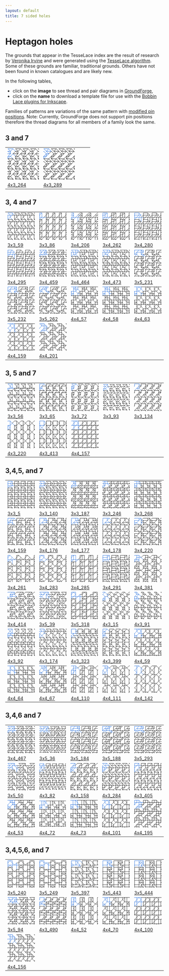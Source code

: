 ```yaml
---
layout: default
title: 7 sided holes
---
```


[TesseLace.com]: https://tesselace.com
[GroundForge]: /GroundForge/tiles.html

Heptagon holes
===================

The grounds that appear in the TesseLace index are the result of research by [Veronika Irvine](https://tesselace.com/about) and were generated using the [TesseLace algorithm](https://tesselace.com/research/bridges2012/).  Some of these grounds are familiar, traditional grounds.  Others have not been found in known catalogues and are likely new.

In the following tables, 
* click on the **image** to see thread and pair diagrams in [GroundForge],
* click on the **name** to download a template file for use with the [Bobbin Lace plugins for Inkscape](https://tesselace.com/tools/inkscape-extension/).

Families of patterns are variations of the same pattern with [modified pin positions](/GroundForge/help/Reshape-Patterns).  Note: Currently, GroundForge does not support pin positions therefore the thread diagrams for all members of a family look the same.

3 and 7
-------

|     |     |     |     |     |
|:---|:---|:---|:---|:---|
[![](tl/3_7/4x3_264.png)][4x3_264] | [![](tl/3_7/4x3_289.png)][4x3_289]
<a href="tl/3_7/4x3_264.txt" download="4x3_264.txt">4x3_264</a> | <a href="tl/3_7/4x3_289.txt" download="4x3_289.txt">4x3_289</a>

3, 4 and 7
----------

|     |     |     |     |     |
|:---|:---|:---|:---|:---|
[![](tl/3_4_7/3x3_59.png)][3x3_59] | [![](tl/3_4_7/3x3_86.png)][3x3_86] | [![](tl/3_4_7/3x4_206.png)][3x4_206] | [![](tl/3_4_7/3x4_262.png)][3x4_262] |[![](tl/3_4_7/3x4_280.png)][3x4_280]
<a href="tl/3_4_7/3x3_59.txt" download="3x3_59.txt">3x3_59</a> | <a href="tl/3_4_7/3x3_86.txt" download="3x3_86.txt">3x3_86</a> | <a href="tl/3_4_7/3x4_206.txt" download="3x4_206.txt">3x4_206</a> | <a href="tl/3_4_7/3x4_262.txt" download="3x4_262.txt">3x4_262</a> | <a href="tl/3_4_7/3x4_280.txt" download="3x4_280.txt">3x4_280</a>
[![](tl/3_4_7/3x4_295.png)][3x4_295] | [![](tl/3_4_7/3x4_459.png)][3x4_459] | [![](tl/3_4_7/3x4_464.png)][3x4_464] | [![](tl/3_4_7/3x4_473.png)][3x4_473] | [![](tl/3_4_7/3x5_231.png)][3x5_231]
<a href="tl/3_4_7/3x4_295.txt" download="3x4_295.txt">3x4_295</a> | <a href="tl/3_4_7/3x4_459.txt" download="3x4_459.txt">3x4_459</a> | <a href="tl/3_4_7/3x4_464.txt" download="3x4_464.txt">3x4_464</a> | <a href="tl/3_4_7/3x4_473.txt" download="3x4_473.txt">3x4_473</a> | <a href="tl/3_4_7/3x5_231.txt" download="3x5_231.txt">3x5_231</a>
[![](tl/3_4_7/3x5_232.png)][3x5_232] | [![](tl/3_4_7/3x5_262.png)][3x5_262] | [![](tl/3_4_7/4x4_57.png)][4x4_57] | [![](tl/3_4_7/4x4_58.png)][4x4_58] | [![](tl/3_4_7/4x4_63.png)][4x4_63]
<a href="tl/3_4_7/3x5_232.txt" download="3x5_232.txt">3x5_232</a> | <a href="tl/3_4_7/3x5_262.txt" download="3x5_262.txt">3x5_262</a> | <a href="tl/3_4_7/4x4_57.txt" download="4x4_57.txt">4x4_57</a> | <a href="tl/3_4_7/4x4_58.txt" download="4x4_58.txt">4x4_58</a> | <a href="tl/3_4_7/4x4_63.txt" download="4x4_63.txt">4x4_63</a>
[![](tl/3_4_7/4x4_159.png)][4x4_159] | [![](tl/3_4_7/4x4_201.png)][4x4_201]
<a href="tl/3_4_7/4x4_159.txt" download="4x4_159.txt">4x4_159</a> | <a href="tl/3_4_7/4x4_201.txt" download="4x4_201.txt">4x4_201</a>

3, 5 and 7
----------

|     |     |     |     |     |
|:---|:---|:---|:---|:---|
[![](tl/3_5_7/3x3_56.png)][3x3_56] | [![](tl/3_5_7/3x3_65.png)][3x3_65] | [![](tl/3_5_7/3x3_72.png)][3x3_72] | [![](tl/3_5_7/3x3_93.png)][3x3_93] | [![](tl/3_5_7/3x3_134.png)][3x3_134]
<a href="tl/3_5_7/3x3_56.txt" download="3x3_56.txt">3x3_56</a> | <a href="tl/3_5_7/3x3_65.txt" download="3x3_65.txt">3x3_65</a> | <a href="tl/3_5_7/3x3_72.txt" download="3x3_72.txt">3x3_72</a> | <a href="tl/3_5_7/3x3_93.txt" download="3x3_93.txt">3x3_93</a> | <a href="tl/3_5_7/3x3_134.txt" download="3x3_134.txt">3x3_134</a>
[![](tl/3_5_7/4x3_220.png)][4x3_220] | [![](tl/3_5_7/4x3_413.png)][4x3_413] | [![](tl/3_5_7/4x4_157.png)][4x4_157] |
<a href="tl/3_5_7/4x3_220.txt" download="4x3_220.txt">4x3_220</a> | <a href="tl/3_5_7/4x3_413.txt" download="4x3_413.txt">4x3_413</a> | <a href="tl/3_5_7/4x4_157.txt" download="4x4_157.txt">4x4_157</a> |

3,4,5, and 7
------------

|     |     |     |     |     |
|:---|:---|:---|:---|:---|
[![](tl/3_4_5_7/3x3_5.png)][3x3_5] | [![](tl/3_4_5_7/3x3_140.png)][3x3_140] | [![](tl/3_4_5_7/3x3_187.png)][3x3_187] | [![](tl/3_4_5_7/3x3_246.png)][3x3_246] | [![](tl/3_4_5_7/3x3_268.png)][3x3_268]
<a href="tl/3_4_5_7/3x3_5.txt" download="3x3_5.txt">3x3_5</a> | <a href="tl/3_4_5_7/3x3_140.txt" download="3x3_140.txt">3x3_140</a> | <a href="tl/3_4_5_7/3x3_187.txt" download="3x3_187.txt">3x3_187</a> | <a href="tl/3_4_5_7/3x3_246.txt" download="3x3_246.txt">3x3_246</a> | <a href="tl/3_4_5_7/3x3_268.txt" download="3x3_268.txt">3x3_268</a>
[![](tl/3_4_5_7/3x4_159.png)][3x4_159] | [![](tl/3_4_5_7/3x4_176.png)][3x4_176] | [![](tl/3_4_5_7/3x4_177.png)][3x4_177] | [![](tl/3_4_5_7/3x4_178.png)][3x4_178] | [![](tl/3_4_5_7/3x4_220.png)][3x4_220]
<a href="tl/3_4_5_7/3x4_159.txt" download="3x4_159.txt">3x4_159</a> | <a href="tl/3_4_5_7/3x4_176.txt" download="3x4_176.txt">3x4_176</a> | <a href="tl/3_4_5_7/3x4_177.txt" download="3x4_177.txt">3x4_177</a> | <a href="tl/3_4_5_7/3x4_178.txt" download="3x4_178.txt">3x4_178</a> | <a href="tl/3_4_5_7/3x4_220.txt" download="3x4_220.txt">3x4_220</a>
[![](tl/3_4_5_7/3x4_261.png)][3x4_261] | [![](tl/3_4_5_7/3x4_283.png)][3x4_283] | [![](tl/3_4_5_7/3x4_285.png)][3x4_285] | [![](tl/3_4_5_7/3x4_291.png)][3x4_291] | [![](tl/3_4_5_7/3x4_381.png)][3x4_381]
<a href="tl/3_4_5_7/3x4_261.txt" download="3x4_261.txt">3x4_261</a> | <a href="tl/3_4_5_7/3x4_283.txt" download="3x4_283.txt">3x4_283</a> | <a href="tl/3_4_5_7/3x4_285.txt" download="3x4_285.txt">3x4_285</a> | <a href="tl/3_4_5_7/3x4_291.txt" download="3x4_291.txt">3x4_291</a> | <a href="tl/3_4_5_7/3x4_381.txt" download="3x4_381.txt">3x4_381</a>
[![](tl/3_4_5_7/3x4_414.png)][3x4_414] | [![](tl/3_4_5_7/3x5_39.png)][3x5_39] | [![](tl/3_4_5_7/3x5_318.png)][3x5_318] | [![](tl/3_4_5_7/4x3_15.png)][4x3_15] | [![](tl/3_4_5_7/4x3_91.png)][4x3_91]
<a href="tl/3_4_5_7/3x4_414.txt" download="3x4_414.txt">3x4_414</a> | <a href="tl/3_4_5_7/3x5_39.txt" download="3x5_39.txt">3x5_39</a> | <a href="tl/3_4_5_7/3x5_318.txt" download="3x5_318.txt">3x5_318</a> | <a href="tl/3_4_5_7/4x3_15.txt" download="4x3_15.txt">4x3_15</a> | <a href="tl/3_4_5_7/4x3_91.txt" download="4x3_91.txt">4x3_91</a>
[![](tl/3_4_5_7/4x3_92.png)][4x3_92] | [![](tl/3_4_5_7/4x3_174.png)][4x3_174] | [![](tl/3_4_5_7/4x3_323.png)][4x3_323] | [![](tl/3_4_5_7/4x3_399.png)][4x3_399] | [![](tl/3_4_5_7/4x4_59.png)][4x4_59]
<a href="tl/3_4_5_7/4x3_92.txt" download="4x3_92.txt">4x3_92</a> | <a href="tl/3_4_5_7/4x3_174.txt" download="4x3_174.txt">4x3_174</a> | <a href="tl/3_4_5_7/4x3_323.txt" download="4x3_323.txt">4x3_323</a> | <a href="tl/3_4_5_7/4x3_399.txt" download="4x3_399.txt">4x3_399</a> | <a href="tl/3_4_5_7/4x4_59.txt" download="4x4_59.txt">4x4_59</a>
[![](tl/3_4_5_7/4x4_64.png)][4x4_64] | [![](tl/3_4_5_7/4x4_67.png)][4x4_67] | [![](tl/3_4_5_7/4x4_110.png)][4x4_110] | [![](tl/3_4_5_7/4x4_111.png)][4x4_111] | [![](tl/3_4_5_7/4x4_142.png)][4x4_142]
<a href="tl/3_4_5_7/4x4_64.txt" download="4x4_64.txt">4x4_64</a> | <a href="tl/3_4_5_7/4x4_67.txt" download="4x4_67.txt">4x4_67</a> | <a href="tl/3_4_5_7/4x4_110.txt" download="4x4_110.txt">4x4_110</a> | <a href="tl/3_4_5_7/4x4_111.txt" download="4x4_111.txt">4x4_111</a> | <a href="tl/3_4_5_7/4x4_142.txt" download="4x4_142.txt">4x4_142</a>


3,4,6 and 7
------------

|     |     |     |     |     |
|:---|:---|:---|:---|:---|
[![](tl/3_4_6_7/3x4_467.png)][3x4_467] | [![](tl/3_4_6_7/3x5_36.png)][3x5_36] | [![](tl/3_4_6_7/3x5_184.png)][3x5_184] | [![](tl/3_4_6_7/3x5_188.png)][3x5_188] | [![](tl/3_4_6_7/3x5_293.png)][3x5_293]
<a href="tl/3_4_6_7/3x4_467.txt" download="3x4_467.txt">3x4_467</a> | <a href="tl/3_4_6_7/3x5_36.txt" download="3x5_36.txt">3x5_36</a> | <a href="tl/3_4_6_7/3x5_184.txt" download="3x5_184.txt">3x5_184</a> | <a href="tl/3_4_6_7/3x5_188.txt" download="3x5_188.txt">3x5_188</a> | <a href="tl/3_4_6_7/3x5_293.txt" download="3x5_293.txt">3x5_293</a>
[![](tl/3_4_6_7/3x5_50.png)][3x5_50] | [![](tl/3_4_6_7/4x3_82.png)][4x3_82] | [![](tl/3_4_6_7/4x3_158.png)][4x3_158] | [![](tl/3_4_6_7/4x3_284.png)][4x3_284] | [![](tl/3_4_6_7/4x3_405.png)][4x3_405]
<a href="tl/3_4_6_7/3x5_50.txt" download="3x5_50.txt">3x5_50</a>| <a href="tl/3_4_6_7/4x3_82.txt" download="4x3_82.txt">4x3_82</a> | <a href="tl/3_4_6_7/4x3_158.txt" download="4x3_158.txt">4x3_158</a> | <a href="tl/3_4_6_7/4x3_284.txt" download="4x3_284.txt">4x3_284</a> | <a href="tl/3_4_6_7/4x3_405.txt" download="4x3_405.txt">4x3_405</a>
[![](tl/3_4_6_7/4x4_53.png)][4x4_53] | [![](tl/3_4_6_7/4x4_72.png)][4x4_72] | [![](tl/3_4_6_7/4x4_73.png)][4x4_73] | [![](tl/3_4_6_7/4x4_101.png)][4x4_101] | [![](tl/3_4_6_7/4x4_195.png)][4x4_195]
<a href="tl/3_4_6_7/4x4_53.txt" download="4x4_53.txt">4x4_53</a> | <a href="tl/3_4_6_7/4x4_72.txt" download="4x4_72.txt">4x4_72</a> | <a href="tl/3_4_6_7/4x4_73.txt" download="4x4_73.txt">4x4_73</a> | <a href="tl/3_4_6_7/4x4_101.txt" download="4x4_101.txt">4x4_101</a> | <a href="tl/3_4_6_7/4x4_195.txt" download="4x4_195.txt">4x4_195</a>

3,4,5,6, and 7
---------------

|     |     |     |     |     |
|:---|:---|:---|:---|:---|
[![](tl/3_4_5_6_7/3x5_240.png)][3x5_240] | [![](tl/3_4_5_6_7/3x5_249.png)][3x5_249] | [![](tl/3_4_5_6_7/3x5_397.png)][3x5_397] | [![](tl/3_4_5_6_7/3x5_443.png)][3x5_443] | [![](tl/3_4_5_6_7/3x5_444.png)][3x5_444]
<a href="tl/3_4_5_6_7/3x5_240.txt" download="3x5_240.txt">3x5_240</a> | <a href="tl/3_4_5_6_7/3x5_249.txt" download="3x5_249.txt">3x5_249</a> | <a href="tl/3_4_5_6_7/3x5_397.txt" download="3x5_397.txt">3x5_397</a> | <a href="tl/3_4_5_6_7/3x5_443.txt" download="3x5_443.txt">3x5_443</a> | <a href="tl/3_4_5_6_7/3x5_444.txt" download="3x5_444.txt">3x5_444</a>
[![](tl/3_4_5_6_7/3x5_94.png)][3x5_94] | [![](tl/3_4_5_6_7/4x3_490.png)][4x3_490] | [![](tl/3_4_5_6_7/4x4_52.png)][4x4_52] | [![](tl/3_4_5_6_7/4x4_70.png)][4x4_70] | [![](tl/3_4_5_6_7/4x4_100.png)][4x4_100]
<a href="tl/3_4_5_6_7/3x5_94.txt" download="3x5_94.txt">3x5_94</a> | <a href="tl/3_4_5_6_7/4x3_490.txt" download="4x3_490.txt">4x3_490</a> | <a href="tl/3_4_5_6_7/4x4_52.txt" download="4x4_52.txt">4x4_52</a> | <a href="tl/3_4_5_6_7/4x4_70.txt" download="4x4_70.txt">4x4_70</a> | <a href="tl/3_4_5_6_7/4x4_100.txt" download="4x4_100.txt">4x4_100</a>
[![](tl/3_4_5_6_7/4x4_156.png)][4x4_156] |
<a href="tl/3_4_5_6_7/4x4_156.txt" download="4x4_156.txt">4x4_156</a> |


[4x3_264]: /GroundForge/tiles.html?patchWidth=12&patchHeight=12&tile=4-O,25-,-7E,56-&shiftColsSW=0&shiftRowsSW=4&shiftColsSE=3&shiftRowsSE=0&
[4x3_289]: /GroundForge/tiles.html?patchWidth=12&patchHeight=12&tile=4-L,O5-,-25,04-&shiftColsSW=0&shiftRowsSW=4&shiftColsSE=3&shiftRowsSE=0&

[3x3_59]: /GroundForge/tiles.html?patchWidth=12&patchHeight=12&tile=B-O,221,-4-&shiftColsSW=0&shiftRowsSW=3&shiftColsSE=3&shiftRowsSE=0&
[3x3_86]: /GroundForge/tiles.html?patchWidth=12&patchHeight=12&tile=46-,4--,8D6&shiftColsSW=0&shiftRowsSW=3&shiftColsSE=3&shiftRowsSE=0&
[3x4_206]: /GroundForge/tiles.html?patchWidth=12&patchHeight=12&tile=46--,68-B,6866&shiftColsSW=0&shiftRowsSW=3&shiftColsSE=4&shiftRowsSE=0&
[3x4_262]: /GroundForge/tiles.html?patchWidth=12&patchHeight=12&tile=466-,14--,88D6&shiftColsSW=0&shiftRowsSW=3&shiftColsSE=4&shiftRowsSE=0&
[3x4_280]: /GroundForge/tiles.html?patchWidth=12&patchHeight=12&tile=4-M-,F-1C,8666&shiftColsSW=0&shiftRowsSW=3&shiftColsSE=4&shiftRowsSE=0&
[3x4_295]: /GroundForge/tiles.html?patchWidth=12&patchHeight=12&tile=4-M-,1E-C,8866&shiftColsSW=0&shiftRowsSW=3&shiftColsSE=4&shiftRowsSE=0&
[3x4_459]: /GroundForge/tiles.html?patchWidth=12&patchHeight=12&tile=4-O9,-50F,6317&shiftColsSW=0&shiftRowsSW=3&shiftColsSE=4&shiftRowsSE=0&
[3x4_464]: /GroundForge/tiles.html?patchWidth=12&patchHeight=12&tile=B-O9,2211,-14-&shiftColsSW=0&shiftRowsSW=3&shiftColsSE=4&shiftRowsSE=0&
[3x4_473]: /GroundForge/tiles.html?patchWidth=12&patchHeight=12&tile=B-M9,2211,-46-&shiftColsSW=0&shiftRowsSW=3&shiftColsSE=4&shiftRowsSE=0&
[3x5_231]: /GroundForge/tiles.html?patchWidth=12&patchHeight=12&tile=5-O37,-E-17,B8-43&shiftColsSW=0&shiftRowsSW=3&shiftColsSE=5&shiftRowsSE=0&
[3x5_232]: /GroundForge/tiles.html?patchWidth=12&patchHeight=12&tile=5-O89,-E-48,B8-01&shiftColsSW=0&shiftRowsSW=3&shiftColsSE=5&shiftRowsSE=0&
[3x5_262]: /GroundForge/tiles.html?patchWidth=12&patchHeight=12&tile=5-O37,-004-,B8-73&shiftColsSW=0&shiftRowsSW=3&shiftColsSE=5&shiftRowsSE=0&
[4x4_159]: /GroundForge/tiles.html?patchWidth=12&patchHeight=12&tile=5831,-4-7,6-58,-5-4&shiftColsSW=0&shiftRowsSW=4&shiftColsSE=4&shiftRowsSE=0&
[4x4_201]: /GroundForge/tiles.html?patchWidth=12&patchHeight=12&tile=588-,-789,5-11,-014&shiftColsSW=0&shiftRowsSW=4&shiftColsSE=4&shiftRowsSE=0&
[4x4_57]: /GroundForge/tiles.html?patchWidth=12&patchHeight=12&tile=4831,-488,214-,88-5&shiftColsSW=0&shiftRowsSW=4&shiftColsSE=4&shiftRowsSE=0&
[4x4_58]: /GroundForge/tiles.html?patchWidth=12&patchHeight=12&tile=4831,-488,2111,88-7&shiftColsSW=0&shiftRowsSW=4&shiftColsSE=4&shiftRowsSE=0&
[4x4_63]: /GroundForge/tiles.html?patchWidth=12&patchHeight=12&tile=4831,-4-7,215-,88-5&shiftColsSW=0&shiftRowsSW=4&shiftColsSE=4&shiftRowsSE=0&

[3x3_56]: /GroundForge/tiles.html?patchWidth=12&patchHeight=12&tile=4-L,-5-,31C&shiftColsSW=0&shiftRowsSW=3&shiftColsSE=3&shiftRowsSE=0&
[3x3_65]: /GroundForge/tiles.html?patchWidth=12&patchHeight=12&tile=4-O,7E-,48-&shiftColsSW=0&shiftRowsSW=3&shiftColsSE=3&shiftRowsSE=0&
[3x3_72]: /GroundForge/tiles.html?patchWidth=12&patchHeight=12&tile=4-L,25-,17-&shiftColsSW=0&shiftRowsSW=3&shiftColsSE=3&shiftRowsSE=0&
[3x3_93]: /GroundForge/tiles.html?patchWidth=12&patchHeight=12&tile=4-O,-5F,56-&shiftColsSW=0&shiftRowsSW=3&shiftColsSE=3&shiftRowsSE=0&
[3x3_134]: /GroundForge/tiles.html?patchWidth=12&patchHeight=12&tile=5-O,7-1,-04&shiftColsSW=0&shiftRowsSW=3&shiftColsSE=3&shiftRowsSE=0&
[4x3_220]: /GroundForge/tiles.html?patchWidth=12&patchHeight=12&tile=B8-,--5,2B-,-7-&shiftColsSW=0&shiftRowsSW=4&shiftColsSE=3&shiftRowsSE=0&
[4x3_413]: /GroundForge/tiles.html?patchWidth=12&patchHeight=12&tile=B-O,7--,F-B,-5-&shiftColsSW=0&shiftRowsSW=4&shiftColsSE=3&shiftRowsSE=0&
[4x4_157]: /GroundForge/tiles.html?patchWidth=12&patchHeight=12&tile=5831,-4-7,6868,-4-4&shiftColsSW=0&shiftRowsSW=4&shiftColsSE=4&shiftRowsSE=0&

[3x3_140]: /GroundForge/tiles.html?patchWidth=12&patchHeight=12&tile=4-O,221,634&shiftColsSW=0&shiftRowsSW=3&shiftColsSE=3&shiftRowsSE=0&
[3x3_187]: /GroundForge/tiles.html?patchWidth=12&patchHeight=12&tile=463,-48,668&shiftColsSW=0&shiftRowsSW=3&shiftColsSE=3&shiftRowsSE=0&
[3x3_246]: /GroundForge/tiles.html?patchWidth=12&patchHeight=12&tile=430,688,27-&shiftColsSW=0&shiftRowsSW=3&shiftColsSE=3&shiftRowsSE=0&
[3x3_268]: /GroundForge/tiles.html?patchWidth=12&patchHeight=12&tile=483,211,78-&shiftColsSW=0&shiftRowsSW=3&shiftColsSE=3&shiftRowsSE=0&
[3x3_5]: /GroundForge/tiles.html?patchWidth=12&patchHeight=12&tile=4-O,101,837&shiftColsSW=0&shiftRowsSW=3&shiftColsSE=3&shiftRowsSE=0&
[3x4_159]: /GroundForge/tiles.html?patchWidth=12&patchHeight=12&tile=4-M9,70E-,488-&shiftColsSW=0&shiftRowsSW=3&shiftColsSE=4&shiftRowsSE=0&
[3x4_176]: /GroundForge/tiles.html?patchWidth=12&patchHeight=12&tile=4-O6,8-48,8E-4&shiftColsSW=0&shiftRowsSW=3&shiftColsSE=4&shiftRowsSE=0&
[3x4_177]: /GroundForge/tiles.html?patchWidth=12&patchHeight=12&tile=4-O8,7-11,7E-2&shiftColsSW=0&shiftRowsSW=3&shiftColsSE=4&shiftRowsSE=0&
[3x4_178]: /GroundForge/tiles.html?patchWidth=12&patchHeight=12&tile=4-O6,7-4-,8E-5&shiftColsSW=0&shiftRowsSW=3&shiftColsSE=4&shiftRowsSE=0&
[3x4_220]: /GroundForge/tiles.html?patchWidth=12&patchHeight=12&tile=4-O8,I-44,86-4&shiftColsSW=0&shiftRowsSW=3&shiftColsSE=4&shiftRowsSE=0&
[3x4_261]: /GroundForge/tiles.html?patchWidth=12&patchHeight=12&tile=46--,4-C-,8635&shiftColsSW=0&shiftRowsSW=3&shiftColsSE=4&shiftRowsSE=0&
[3x4_283]: /GroundForge/tiles.html?patchWidth=12&patchHeight=12&tile=435-,4-7-,86-5&shiftColsSW=0&shiftRowsSW=3&shiftColsSE=4&shiftRowsSE=0&
[3x4_285]: /GroundForge/tiles.html?patchWidth=12&patchHeight=12&tile=434-,4---,8DD6&shiftColsSW=0&shiftRowsSW=3&shiftColsSE=4&shiftRowsSE=0&
[3x4_291]: /GroundForge/tiles.html?patchWidth=12&patchHeight=12&tile=4-O9,F-4-,831B&shiftColsSW=0&shiftRowsSW=3&shiftColsSE=4&shiftRowsSE=0&
[3x4_381]: /GroundForge/tiles.html?patchWidth=12&patchHeight=12&tile=468-,-115,588-&shiftColsSW=0&shiftRowsSW=3&shiftColsSE=4&shiftRowsSE=0&
[3x4_414]: /GroundForge/tiles.html?patchWidth=12&patchHeight=12&tile=4-O6,-004,O17-&shiftColsSW=0&shiftRowsSW=3&shiftColsSE=4&shiftRowsSE=0&
[3x5_318]: /GroundForge/tiles.html?patchWidth=12&patchHeight=12&tile=434--,4-7-A,86868&shiftColsSW=0&shiftRowsSW=3&shiftColsSE=5&shiftRowsSE=0&
[3x5_39]: /GroundForge/tiles.html?patchWidth=12&patchHeight=12&tile=5-OD8,-240F,56--2&shiftColsSW=0&shiftRowsSW=3&shiftColsSE=5&shiftRowsSE=0&
[4x3_15]: /GroundForge/tiles.html?patchWidth=12&patchHeight=12&tile=48-,6-5,-24,58-&shiftColsSW=0&shiftRowsSW=4&shiftColsSE=3&shiftRowsSE=0&
[4x3_174]: /GroundForge/tiles.html?patchWidth=12&patchHeight=12&tile=B-O,221,6-4,-5-&shiftColsSW=0&shiftRowsSW=4&shiftColsSE=3&shiftRowsSE=0&
[4x3_323]: /GroundForge/tiles.html?patchWidth=12&patchHeight=12&tile=4-O,7-1,731,5F-&shiftColsSW=0&shiftRowsSW=4&shiftColsSE=3&shiftRowsSE=0&
[4x3_399]: /GroundForge/tiles.html?patchWidth=12&patchHeight=12&tile=4-O,76-,4F-,48-&shiftColsSW=0&shiftRowsSW=4&shiftColsSE=3&shiftRowsSE=0&
[4x3_91]: /GroundForge/tiles.html?patchWidth=12&patchHeight=12&tile=46-,-79,56-,112&shiftColsSW=0&shiftRowsSW=4&shiftColsSE=3&shiftRowsSE=0&
[4x3_92]: /GroundForge/tiles.html?patchWidth=12&patchHeight=12&tile=4-M,-5-,63C,112&shiftColsSW=0&shiftRowsSW=4&shiftColsSE=3&shiftRowsSE=0&
[4x4_110]: /GroundForge/tiles.html?patchWidth=12&patchHeight=12&tile=B8D-,-115,588-,-4--&shiftColsSW=0&shiftRowsSW=4&shiftColsSE=4&shiftRowsSE=0&
[4x4_111]: /GroundForge/tiles.html?patchWidth=12&patchHeight=12&tile=B8D-,-115,5-7-,-5--&shiftColsSW=0&shiftRowsSW=4&shiftColsSE=4&shiftRowsSE=0&
[4x4_142]: /GroundForge/tiles.html?patchWidth=12&patchHeight=12&tile=586-,-4-5,5---,-C-B&shiftColsSW=0&shiftRowsSW=4&shiftColsSE=4&shiftRowsSE=0&
[4x4_59]: /GroundForge/tiles.html?patchWidth=12&patchHeight=12&tile=4831,-4-7,6-58,86-4&shiftColsSW=0&shiftRowsSW=4&shiftColsSE=4&shiftRowsSE=0&
[4x4_64]: /GroundForge/tiles.html?patchWidth=12&patchHeight=12&tile=4831,-4-7,2121,88-7&shiftColsSW=0&shiftRowsSW=4&shiftColsSE=4&shiftRowsSE=0&
[4x4_67]: /GroundForge/tiles.html?patchWidth=12&patchHeight=12&tile=4831,-117,6-78,86-4&shiftColsSW=0&shiftRowsSW=4&shiftColsSE=4&shiftRowsSE=0&

[3x4_467]: /GroundForge/tiles.html?patchWidth=12&patchHeight=12&tile=4-M9,-50F,6637&shiftColsSW=0&shiftRowsSW=3&shiftColsSE=4&shiftRowsSE=0&
[3x5_184]: /GroundForge/tiles.html?patchWidth=12&patchHeight=12&tile=5-M99,-E-48,B8301&shiftColsSW=0&shiftRowsSW=3&shiftColsSE=5&shiftRowsSE=0&
[3x5_188]: /GroundForge/tiles.html?patchWidth=12&patchHeight=12&tile=5-O37,-004-,B3783&shiftColsSW=0&shiftRowsSW=3&shiftColsSE=5&shiftRowsSE=0&
[3x5_293]: /GroundForge/tiles.html?patchWidth=12&patchHeight=12&tile=5-O37,-E-17,B3563&shiftColsSW=0&shiftRowsSW=3&shiftColsSE=5&shiftRowsSE=0&
[3x5_36]: /GroundForge/tiles.html?patchWidth=12&patchHeight=12&tile=5-M99,-240F,56312&shiftColsSW=0&shiftRowsSW=3&shiftColsSE=5&shiftRowsSE=0&
[3x5_50]: /GroundForge/tiles.html?patchWidth=12&patchHeight=12&tile=5-M9-,-501G,568-2&shiftColsSW=0&shiftRowsSW=3&shiftColsSE=5&shiftRowsSE=0&
[4x3_158]: /GroundForge/tiles.html?patchWidth=12&patchHeight=12&tile=4-O,-04,688,46-&shiftColsSW=0&shiftRowsSW=4&shiftColsSE=3&shiftRowsSE=0&
[4x3_284]: /GroundForge/tiles.html?patchWidth=12&patchHeight=12&tile=4-L,O5-,122,14-&shiftColsSW=0&shiftRowsSW=4&shiftColsSE=3&shiftRowsSE=0&
[4x3_405]: /GroundForge/tiles.html?patchWidth=12&patchHeight=12&tile=4-O,868,4-1,7E-&shiftColsSW=0&shiftRowsSW=4&shiftColsSE=3&shiftRowsSE=0&
[4x3_82]: /GroundForge/tiles.html?patchWidth=12&patchHeight=12&tile=4-O,868,-7F,5E-&shiftColsSW=0&shiftRowsSW=4&shiftColsSE=3&shiftRowsSE=0&
[4x4_101]: /GroundForge/tiles.html?patchWidth=12&patchHeight=12&tile=B83A,-4-7,6-58,-5--&shiftColsSW=0&shiftRowsSW=4&shiftColsSE=4&shiftRowsSE=0&
[4x4_195]: /GroundForge/tiles.html?patchWidth=12&patchHeight=12&tile=588-,8889,4-11,-014&shiftColsSW=0&shiftRowsSW=4&shiftColsSE=4&shiftRowsSE=0&
[4x4_53]: /GroundForge/tiles.html?patchWidth=12&patchHeight=12&tile=4831,-488,6-48,86-4&shiftColsSW=0&shiftRowsSW=4&shiftColsSE=4&shiftRowsSE=0&
[4x4_72]: /GroundForge/tiles.html?patchWidth=12&patchHeight=12&tile=4831,---7,2AB-,88-5&shiftColsSW=0&shiftRowsSW=4&shiftColsSE=4&shiftRowsSE=0&
[4x4_73]: /GroundForge/tiles.html?patchWidth=12&patchHeight=12&tile=4831,---7,2AA1,88-7&shiftColsSW=0&shiftRowsSW=4&shiftColsSE=4&shiftRowsSE=0&

[3x5_240]: /GroundForge/tiles.html?patchWidth=12&patchHeight=12&tile=437--,4-7-A,83158&shiftColsSW=0&shiftRowsSW=3&shiftColsSE=5&shiftRowsSE=0&
[3x5_249]: /GroundForge/tiles.html?patchWidth=12&patchHeight=12&tile=437--,4-73A,834-7&shiftColsSW=0&shiftRowsSW=3&shiftColsSE=5&shiftRowsSE=0&
[3x5_397]: /GroundForge/tiles.html?patchWidth=12&patchHeight=12&tile=4-J04,7--7-,12B-O&shiftColsSW=0&shiftRowsSW=3&shiftColsSE=5&shiftRowsSE=0&
[3x5_443]: /GroundForge/tiles.html?patchWidth=12&patchHeight=12&tile=7-M37,--437,G-443&shiftColsSW=0&shiftRowsSW=3&shiftColsSE=5&shiftRowsSE=0&
[3x5_444]: /GroundForge/tiles.html?patchWidth=12&patchHeight=12&tile=7-M89,--468,G-401&shiftColsSW=0&shiftRowsSW=3&shiftColsSE=5&shiftRowsSE=0&
[3x5_94]: /GroundForge/tiles.html?patchWidth=12&patchHeight=12&tile=5-M99,-240F,-4317&shiftColsSW=0&shiftRowsSW=3&shiftColsSE=5&shiftRowsSE=0&
[4x3_490]: /GroundForge/tiles.html?patchWidth=12&patchHeight=12&tile=7-M,7-1,304,173&shiftColsSW=0&shiftRowsSW=4&shiftColsSE=3&shiftRowsSE=0&
[4x4_100]: /GroundForge/tiles.html?patchWidth=12&patchHeight=12&tile=B83A,-4-7,6868,-4--&shiftColsSW=0&shiftRowsSW=4&shiftColsSE=4&shiftRowsSE=0&
[4x4_156]: /GroundForge/tiles.html?patchWidth=12&patchHeight=12&tile=586-,-789,2111,-4-4&shiftColsSW=0&shiftRowsSW=4&shiftColsSE=4&shiftRowsSE=0&
[4x4_52]: /GroundForge/tiles.html?patchWidth=12&patchHeight=12&tile=486-,-4--,A1C-,88-5&shiftColsSW=0&shiftRowsSW=4&shiftColsSE=4&shiftRowsSE=0&
[4x4_70]: /GroundForge/tiles.html?patchWidth=12&patchHeight=12&tile=4831,-4--,6-CD,86-4&shiftColsSW=0&shiftRowsSW=4&shiftColsSE=4&shiftRowsSE=0&

